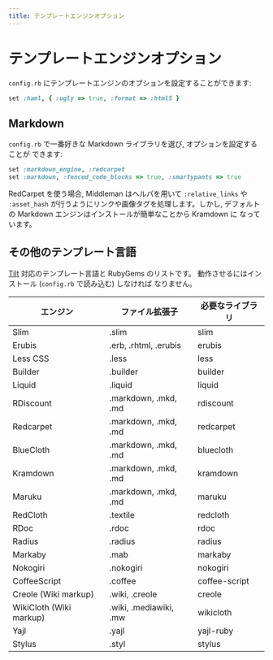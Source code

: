 ```yaml
---
title: テンプレートエンジンオプション
---
```


# テンプレートエンジンオプション

`config.rb` にテンプレートエンジンのオプションを設定することができます:

```ruby
set :haml, { :ugly => true, :format => :html5 }
```

## Markdown

`config.rb` で一番好きな Markdown ライブラリを選び, オプションを設定することが
できます:

```ruby
set :markdown_engine, :redcarpet
set :markdown, :fenced_code_blocks => true, :smartypants => true
```

RedCarpet を使う場合, Middleman はヘルパを用いて `:relative_links` や
`:asset_hash` が行うようにリンクや画像タグを処理します。しかし,
デフォルトの Markdown エンジンはインストールが簡単なことから Kramdown に
なっています。

## その他のテンプレート言語

[Tilt] 対応のテンプレート言語と RubyGems のリストです。
動作させるにはインストール (`config.rb` で読み込む) しなければ
なりません。

エンジン                | ファイル拡張子         | 必要なライブラリ
------------------------|------------------------|----------------------------
Slim                    | .slim                  | slim
Erubis                  | .erb, .rhtml, .erubis  | erubis
Less CSS                | .less                  | less
Builder                 | .builder               | builder
Liquid                  | .liquid                | liquid
RDiscount               | .markdown, .mkd, .md   | rdiscount
Redcarpet               | .markdown, .mkd, .md   | redcarpet
BlueCloth               | .markdown, .mkd, .md   | bluecloth
Kramdown                | .markdown, .mkd, .md   | kramdown
Maruku                  | .markdown, .mkd, .md   | maruku
RedCloth                | .textile               | redcloth
RDoc                    | .rdoc                  | rdoc
Radius                  | .radius                | radius
Markaby                 | .mab                   | markaby
Nokogiri                | .nokogiri              | nokogiri
CoffeeScript            | .coffee                | coffee-script
Creole (Wiki markup)    | .wiki, .creole         | creole
WikiCloth (Wiki markup) | .wiki, .mediawiki, .mw | wikicloth
Yajl                    | .yajl                  | yajl-ruby
Stylus                  | .styl                  | stylus

  [Tilt]: https://github.com/rtomayko/tilt/
